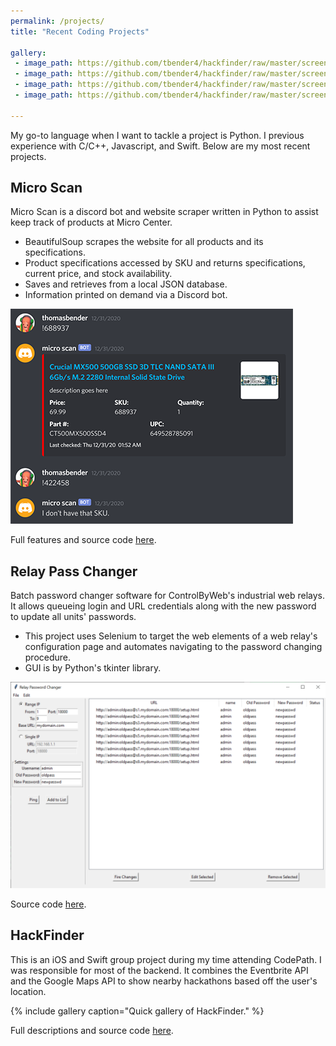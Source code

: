 ```yaml
---
permalink: /projects/
title: "Recent Coding Projects"

gallery:
 - image_path: https://github.com/tbender4/hackfinder/raw/master/screenshots/map.png
 - image_path: https://github.com/tbender4/hackfinder/raw/master/screenshots/halfview.png
 - image_path: https://github.com/tbender4/hackfinder/raw/master/screenshots/listview.png
 - image_path: https://github.com/tbender4/hackfinder/raw/master/screenshots/detail.png

---
```


My go-to language when I want to tackle a project is Python. I previous experience with C/C++, Javascript, and Swift.
Below are my most recent projects.

## Micro Scan

Micro Scan is a discord bot and website scraper written in Python to assist keep track of products at Micro Center.
- BeautifulSoup scrapes the website for all products and its specifications.
- Product specifications accessed by SKU and returns specifications, current price, and stock availability.
- Saves and retrieves from a local JSON database.
- Information printed on demand via a Discord bot.

![micro-scan](/assets/images/projects/micro-scan@0.5x.png)

Full features and source code [here](https://github.com/tbender4/micro-scan).

## Relay Pass Changer

Batch password changer software for ControlByWeb's industrial web relays. It allows queueing login and URL credentials along with the new password to update all units' passwords.
- This project uses Selenium to target the web elements of a web relay's configuration page and automates navigating to the password changing procedure.
- GUI is by Python's tkinter library.

![relay-pass-changer](/assets/images/projects/replay-pass-changer.png)

Source code [here](https://github.com/tbender4/relay-pass-changer).


## HackFinder

This is an iOS and Swift group project during my time attending CodePath. I was responsible for most of the backend.
It combines the Eventbrite API and the Google Maps API to show nearby hackathons based off the user's location.

{% include gallery caption="Quick gallery of HackFinder." %}

Full descriptions and source code [here](https://github.com/tbender4/hackfinder).

